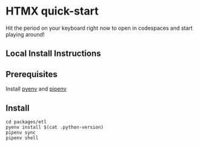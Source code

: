 # HTMX quick-start

Hit the period on your keyboard right now to open in codespaces and start playing around!


## Local Install Instructions

## Prerequisites
Install [pyenv](https://github.com/pyenv/pyenv) and [pipenv](https://github.com/pypa/pipenv)

## Install

```shell
cd packages/etl
pyenv install $(cat .python-version)
pipenv sync
pipenv shell
```